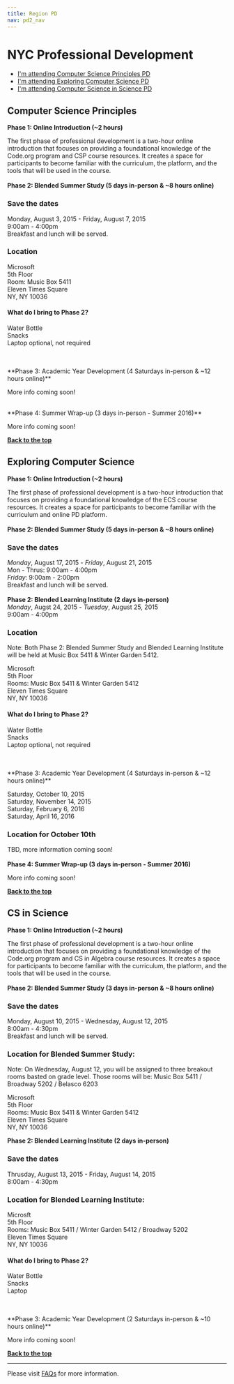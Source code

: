```yaml
---
title: Region PD
nav: pd2_nav
---
```

<a id="top"></a>

# NYC Professional Development

- [I'm attending Computer Science Principles PD](#csp)
- [I'm attending Exploring Computer Science PD](#ecs)
- [I'm attending Computer Science in Science PD](#science)

<a id="csp"></a>
## Computer Science Principles

**Phase 1: Online Introduction (~2 hours)**

The first phase of professional development is a two-hour online introduction that focuses on providing a foundational knowledge of the Code.org program and CSP course resources. It creates a space for participants to become familiar with the curriculum, the platform, and the tools that will be used in the course.
</br>
</br>
**Phase 2: Blended Summer Study (5 days in-person & ~8 hours online)**

### Save the dates

Monday, August 3, 2015 - Friday, August 7, 2015
<br/>
9:00am - 4:00pm
<br />
Breakfast and lunch will be served. 

### Location

Microsoft
<br />
5th Floor
<br />
Room: Music Box 5411
<br />
Eleven Times Square
<br />
NY, NY 10036
<br />

#### What do I bring to Phase 2? ####
Water Bottle
<br />
Snacks
<br />
Laptop optional, not required

</br>
</br>
**Phase 3: Academic Year Development (4 Saturdays in-person & ~12 hours online)**

More info coming soon!  

</br>
**Phase 4: Summer Wrap-up (3 days in-person - Summer 2016)**

More info coming soon!


[**Back to the top**](#top)

<a id="ecs"></a>

## Exploring Computer Science

**Phase 1: Online Introduction (~2 hours)**

The first phase of professional development is a two-hour introduction that focuses on providing a foundational knowledge of the ECS course resources. It creates a space for participants to become familiar with the curriculum and online PD platform.
</br>
</br>
**Phase 2: Blended Summer Study (5 days in-person & ~8 hours online)**

### Save the dates

_Monday_, August 17, 2015 - _Friday_, August 21, 2015
<br/>
Mon - Thrus: 9:00am - 4:00pm
<br />
_Friday_: 9:00am - 2:00pm
<br />
Breakfast and lunch will be served. 
<br />
<br />
**Phase 2: Blended Learning Institute (2 days in-person)**
<br />
_Monday_, Augst 24, 2015 - _Tuesday_, August 25, 2015
<br />
9:00am - 4:00pm


### Location
Note: Both Phase 2: Blended Summer Study and Blended Learning Institute will be held at Music Box 5411 & Winter Garden 5412.
 
Microsoft
<br />
5th Floor
<br />
Rooms: Music Box 5411 & Winter Garden 5412
<br />
Eleven Times Square
<br />
NY, NY 10036
<br />

#### What do I bring to Phase 2? ####
Water Bottle
<br />
Snacks
<br />
Laptop optional, not required

</br>
</br>
**Phase 3: Academic Year Development (4 Saturdays in-person & ~12 hours online)**

Saturday, October 10, 2015
<br />
Saturday, November 14, 2015
<br />
Saturday, February 6, 2016
<br />
Saturday, April 16, 2016

### Location for October 10th

TBD, more information coming soon!
</br>
</br>
**Phase 4: Summer Wrap-up (3 days in-person - Summer 2016)**

More info coming soon!

[**Back to the top**](#top)

<a id="science"></a>

## CS in Science

**Phase 1: Online Introduction (~2 hours)**

The first phase of professional development is a two-hour online introduction that focuses on providing a foundational knowledge of the Code.org program and CS in Algebra course resources. It creates a space for participants to become familiar with the curriculum, the platform, and the tools that will be used in the course.
</br>
</br>
**Phase 2: Blended Summer Study (3 days in-person & ~8 hours online)**

### Save the dates

Monday, August 10, 2015 - Wednesday, August 12, 2015
<br/>
8:00am - 4:30pm
<br />
Breakfast and lunch will be served.

### Location for Blended Summer Study:

Note: On Wednesday, August 12, you will be assigned to three breakout rooms basted on grade level. Those rooms will be: Music Box 5411 / Broadway 5202 / Belasco 6203

Microsoft
<br />
5th Floor
<br />
Rooms: Music Box 5411 & Winter Garden 5412
<br />
Eleven Times Square
<br />
NY, NY 10036
<br />

**Phase 2: Blended Learning Institute (2 days in-person)**

### Save the dates

Thrusday, August 13, 2015 - Friday, August 14, 2015
<br />
8:00am - 4:30pm
 
### Location for Blended Learning Institute:
Microsft
<br />
5th Floor
<br />
Rooms: Music Box 5411 / Winter Garden 5412 / Broadway 5202
<br />
Eleven Times Square
<br />
NY, NY 10036
<br />
#### What do I bring to Phase 2? ####
Water Bottle
<br />
Snacks
<br />
Laptop

</br>
</br>
**Phase 3: Academic Year Development (2 Saturdays in-person & ~10 hours online)**

More info coming soon!


[**Back to the top**](#top)

----------
Please visit [FAQs](/educate/pd/faq) for more information.

<br />
<br />